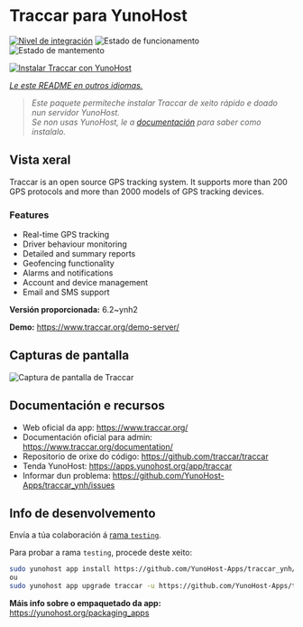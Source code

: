 <!--
NOTA: Este README foi creado automáticamente por <https://github.com/YunoHost/apps/tree/master/tools/readme_generator>
NON debe editarse manualmente.
-->

# Traccar para YunoHost

[![Nivel de integración](https://dash.yunohost.org/integration/traccar.svg)](https://ci-apps.yunohost.org/ci/apps/traccar/) ![Estado de funcionamento](https://ci-apps.yunohost.org/ci/badges/traccar.status.svg) ![Estado de mantemento](https://ci-apps.yunohost.org/ci/badges/traccar.maintain.svg)

[![Instalar Traccar con YunoHost](https://install-app.yunohost.org/install-with-yunohost.svg)](https://install-app.yunohost.org/?app=traccar)

*[Le este README en outros idiomas.](./ALL_README.md)*

> *Este paquete permíteche instalar Traccar de xeito rápido e doado nun servidor YunoHost.*  
> *Se non usas YunoHost, le a [documentación](https://yunohost.org/install) para saber como instalalo.*

## Vista xeral

Traccar is an open source GPS tracking system. It supports more than 200 GPS protocols and more than 2000 models of GPS tracking devices.

### Features

- Real-time GPS tracking
- Driver behaviour monitoring
- Detailed and summary reports
- Geofencing functionality
- Alarms and notifications
- Account and device management
- Email and SMS support


**Versión proporcionada:** 6.2~ynh2

**Demo:** <https://www.traccar.org/demo-server/>

## Capturas de pantalla

![Captura de pantalla de Traccar](./doc/screenshots/screenshot.png)

## Documentación e recursos

- Web oficial da app: <https://www.traccar.org/>
- Documentación oficial para admin: <https://www.traccar.org/documentation/>
- Repositorio de orixe do código: <https://github.com/traccar/traccar>
- Tenda YunoHost: <https://apps.yunohost.org/app/traccar>
- Informar dun problema: <https://github.com/YunoHost-Apps/traccar_ynh/issues>

## Info de desenvolvemento

Envía a túa colaboración á [rama `testing`](https://github.com/YunoHost-Apps/traccar_ynh/tree/testing).

Para probar a rama `testing`, procede deste xeito:

```bash
sudo yunohost app install https://github.com/YunoHost-Apps/traccar_ynh/tree/testing --debug
ou
sudo yunohost app upgrade traccar -u https://github.com/YunoHost-Apps/traccar_ynh/tree/testing --debug
```

**Máis info sobre o empaquetado da app:** <https://yunohost.org/packaging_apps>
